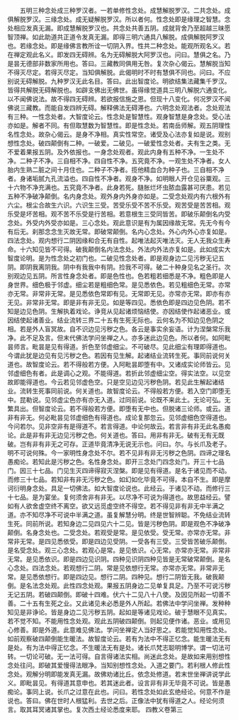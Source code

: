 <!-- { "loadSidebar": true } -->
　　五明三种念处成三种罗汉者。一若单修性念处。成慧解脱罗汉。二共念处。成俱解脱罗汉。三缘念处。成无疑解脱罗汉。所以者何。性念处即是缘理之智慧。念处相应发真无漏。即成慧解脱罗汉也。共念处共善五阴。成就背舍乃至超越三昧愿智顶禅。如此助道共正道令发真无漏。即得三明六通具八解脱。成俱解脱阿罗汉也。若缘念处。即是缘佛言教所诠一切阴入界。性共二种念处。能观所观名义。若在禅定观此名义。即发四无碍辨。名为无碍解脱大阿罗汉也。问曰。慧俱之名。乃是昙无德部非数家所用也。答曰。三藏教同俱用无咎。复次杂心偈云。慧解脱当知不得灭尽定。若得灭尽定。当知俱解脱。此偈明时不时有慧俱不同也。问曰。不应别说无碍解脱。九种罗汉无此名目。答曰。此出智度论。明欲结集法藏集千罗汉。皆得共解脱无碍解脱也。如辟支佛出无佛世。虽得缘觉道具三明八解脱六通变化。以不闻佛说法。故不得四无碍辨。若欲报信施之恩。但现十八变化。何况罗汉不闻佛说三藏教。而能自发四辨无碍。解释佛法无碍滞也。六明念处观法者。念处观法有三种。一性念处者。大智度论云。性念处是智慧性。观身智慧是身念处。受心法亦如是。解者不同。有但取慧数为智慧性。即是性念处。若南岳师解。观五阴理性名性念处。故杂心偈云。是身不净相。真实性常空。诸受及心法亦复如是说。观别想性念处。破四颠倒有二种。一破爱。二破见。一破爱性念处者。夫有生之类。无不爱着果报五阴。及外依报也。一身念处观者。观此内身有五种不净。一生处不净。二种子不净。三自相不净。四自性不净。五究竟不净。一观生处不净者。女人胎内生熟二脏之间十月住也。二种子不净者。揽他精血合为种子也。三自相不净者。身诸垢腻九孔流溢也。四自性不净者。观身不净。如明眼人开仓见谷粟观。三十六物不净充满也。五究竟不净者。此身若死。膖胀烂坏虫脓血露甚可厌患。若见五种不净破净颠倒。名内身念处。观外身内外身亦如是。二受念处观内有六根外有六尘。根尘合故生六识。六识生三受。苦受乐受不苦不乐受。观苦受是苦苦相。观乐受是坏苦相。观不苦不乐受是行苦相。若意根生三受同皆苦。即破乐颠倒名内受念处。外受内外受亦如是。三心念处。观此意识是有为属因缘故无常。先无今有今有后无。刹那念念生灭故无常。即破常颠倒。名内心念处。外心内外心亦复如是。四法念处。观内想行二阴因缘和合无有自性。起唯法起灭唯法灭。无人无我众生寿命。十六知见皆不可得。破我颠倒名内法念处。外法内外法亦复如是。此如成实大智度论明。是为性念处之初门也。二破见性念处者。即是观身边二见污秽无记五阴。即阴我离阴我。阴中有我我中有阴。捡我不可得。破二十种身见名之圣行。次别观边见五阴。所言性身念处者。即是色性也。色若粗若细悉是不净。粗色即是人身世界。细色极于邻虚。细尘若是粗细色常。是见悉依色。若见粗细色无常。亦常亦无常。非常非无常。是见悉依色常即有见。无常即无见。亦常亦无常。即亦有亦无见。非常非无常。即是非有非无见。如是等四见。悉依色即是四边见色阴。若不知是边见色阴。生解执着戏论。诤竞从见起诸烦恼结使。亦因结使作起诸恶业。或因结使起诸善业。结业流转三界二十五有生死无际也。云何名为不知边见色阴之相。若是外人盲冥故。自不识边见污秽之色。各云是事实余妄语。计为涅槃常乐我净。此不足及言。但末代佛法学问坐禅之人。亦多迷此边见色。所以者何。如阿毗昙师言。毗昙是见有得道。折色至邻虚细尘。不可破尽。见此细尘有理即得道也。今谓此犹是边见有见污秽之色。若因有见生解。起诸结业流转生死。事同前说何关道也。故智度论云。若不得般若方便。入阿毗昙即堕有中。又诸成实论师皆云。见邻虚细色有者。此是调心之观。不能得道。若折此邻虚细尘空。得实法空。以见空故即能得道也。今云若见邻虚色空。只是空见边见污秽色阴。若见此生解起诸结业。流转生死事同前说。何关道也。故智度论云。不得般若方便。若入空门即堕无中。昆勒说。见邻虚尘色亦有亦无入道。过同前说。论既不来此土。无论可弘。无繁具出。但智度论云。若不得般若方便。即堕有无中也。但脱诸三论师。或云。道非有非无。何必毗昙见邻虚细色有得道也。成论复那忽云。见邻虚细色空得道也。今问若尔。见非空非有是得道不。若言得道。中论何故云。若言非有非无此名愚痴论。此是非有非无边见污秽之色。何关道也。答曰。用非有非无。破有无有无既破。岂有非有非无之可存。正道毕竟清净无说无示也。问曰。尔。与长爪及老子。明不可说何殊。今一家明性身念处不尔。若不见非有非无污秽之色阴。四谛之理名愚痴论。若知此是污秽之色。名性身念处。即开三念处门四念处门。开三十七品门。因三十七品。门见生灭四谛得寂灭涅槃。即是见有得道。是名于诸见而不动。而修三十七品。若知非有非无污秽之色。如幻如化毕竟不可得。本自不生。即是摩诃衍明身念处。具足一切佛法。如大智度论说也。此经云。于诸见不动。而修行三十七品。是为宴坐。复何须舍非有非无。以尽净不可说为得道也。故思益经云。譬如有人欲舍虚空终不离空。欲又远觅虚空终不得空。若不得见非有非无中半满之道。亦不知尽净不可说中半满之道。虽复解慧分明。终是世智辨聪。不免结业流转生死。同前所说。若知身边二见四见六十二见。皆是污秽色阴。即是观色不净破净颠倒。名身念处也。二受念处。若观受是常。是见依受。受无常。亦常亦无常。非常非无常。是四见悉依受。即是四边见受阴。一受各有三受。三受皆苦破乐颠倒。是名受念处。观三心念处。若观心是常。是见依识。心无常。亦常亦无常。非常非无常。是见悉依识。即是四边见识阴。四种见识阴四种见皆是无常破常颠倒。是名心念处。四法念处。若观想行二阴。常是见依想行无常。亦常亦无常。非常非无常。是见悉依想行。即是四边见。想行二阴。四种见。想行二阴皆无我。破我颠倒。是名法念处观。此性四念处观。果报五阴身边二见单复具足。乃至不可说污秽无记五阴。若破四颠倒。即破十四难。伏六十二见八十八使。及因见所起一切善不善。二十五有生死之业。又此诸见未必悉是外人所起。若佛法中学问坐禅。发种种知见是非诤论。皆是身边二见污秽五阴。起如是等诸见戏论。破于慧眼不见真实。若不觉不知。不能用性念处观。观此五阴破四颠倒。则起见便作诸。恶业。或用见心修善。即是外道。此意难见佛法。学问坐禅定人当好思之。若能觉知用性念处。如前观察破四颠倒能生暖法。故智度论云。若有为法中不得正忆念。能生暖法无有是处。有为法中得正忆念。不生暖法无有是处。诸长爪梵志聪明博学。谓一切法可转。一切论可破。无一法可得。自言得诸法实相。尚迷此念处。是故如来用别想性念处往问。即破其爱慢得法眼净。当知别想性念处。入道之要门。若利根人修此性念处。观解分明即能发真无漏。故佛劝诸比丘。依念处修道。若末世坐禅讲说学此义。即毗昙见。有得道其意申也。若其迷此者。设言非有非无毕竟不可说。皆是愚痴论。事同上说。长爪之过意在此也。问曰。若性念处如此玄绝经论。何意不作是说也。答曰。佛在世时人根猛利。去世之后。正像法中犹有得道之人。经论何须言。取其耳冥诸其掌也。复次西土经论悉度来耶。
四教义卷第三

